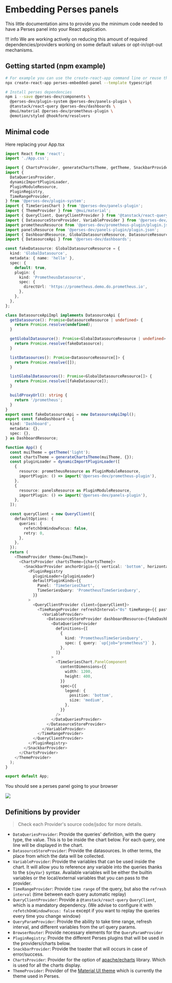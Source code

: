 # Embedding Perses panels

This little documentation aims to provide you the minimum code needed to have a Perses panel into your React
application.

!!! info
    We are working actively on reducing this amount of required dependencies/providers working on some default values or opt-in/opt-out mechanisms.

## Getting started (npm example)

```bash
# For example you can use the create-react-app command line or reuse the code of your app
npx create-react-app perses-embedded-panel --template typescript

# Install perses dependencies
npm i --save @perses-dev/components \
  @perses-dev/plugin-system @perses-dev/panels-plugin \
  @tanstack/react-query @perses-dev/dashboards \
  @mui/material @perses-dev/prometheus-plugin \
  @emotion/styled @hookform/resolvers
```

## Minimal code

Here replacing your App.tsx

```typescript
import React from 'react';
import './App.css';

import { ChartsProvider, generateChartsTheme, getTheme, SnackbarProvider } from '@perses-dev/components';
import {
  DataQueriesProvider,
  dynamicImportPluginLoader,
  PluginModuleResource,
  PluginRegistry,
  TimeRangeProvider,
} from '@perses-dev/plugin-system';
import { TimeSeriesChart } from '@perses-dev/panels-plugin';
import { ThemeProvider } from '@mui/material';
import { QueryClient, QueryClientProvider } from '@tanstack/react-query';
import { DatasourceStoreProvider, VariableProvider } from '@perses-dev/dashboards';
import prometheusResource from '@perses-dev/prometheus-plugin/plugin.json';
import panelsResource from '@perses-dev/panels-plugin/plugin.json';
import { DashboardResource, GlobalDatasourceResource, DatasourceResource } from '@perses-dev/core';
import { DatasourceApi } from '@perses-dev/dashboards';

const fakeDatasource: GlobalDatasourceResource = {
  kind: 'GlobalDatasource',
  metadata: { name: 'hello' },
  spec: {
    default: true,
    plugin: {
      kind: 'PrometheusDatasource',
      spec: {
        directUrl: 'https://prometheus.demo.do.prometheus.io',
      },
    },
  },
};

class DatasourceApiImpl implements DatasourceApi {
  getDatasource(): Promise<DatasourceResource | undefined> {
    return Promise.resolve(undefined);
  }

  getGlobalDatasource(): Promise<GlobalDatasourceResource | undefined> {
    return Promise.resolve(fakeDatasource);
  }

  listDatasources(): Promise<DatasourceResource[]> {
    return Promise.resolve([]);
  }

  listGlobalDatasources(): Promise<GlobalDatasourceResource[]> {
    return Promise.resolve([fakeDatasource]);
  }

  buildProxyUrl(): string {
    return '/prometheus';
  }
}
export const fakeDatasourceApi = new DatasourceApiImpl();
export const fakeDashboard = {
  kind: 'Dashboard',
  metadata: {},
  spec: {},
} as DashboardResource;

function App() {
  const muiTheme = getTheme('light');
  const chartsTheme = generateChartsTheme(muiTheme, {});
  const pluginLoader = dynamicImportPluginLoader([
    {
      resource: prometheusResource as PluginModuleResource,
      importPlugin: () => import('@perses-dev/prometheus-plugin'),
    },
    {
      resource: panelsResource as PluginModuleResource,
      importPlugin: () => import('@perses-dev/panels-plugin'),
    },
  ]);

  const queryClient = new QueryClient({
    defaultOptions: {
      queries: {
        refetchOnWindowFocus: false,
        retry: 0,
      },
    },
  });
  return (
    <ThemeProvider theme={muiTheme}>
      <ChartsProvider chartsTheme={chartsTheme}>
        <SnackbarProvider anchorOrigin={{ vertical: 'bottom', horizontal: 'right' }} variant="default" content="">
          <PluginRegistry
            pluginLoader={pluginLoader}
            defaultPluginKinds={{
              Panel: 'TimeSeriesChart',
              TimeSeriesQuery: 'PrometheusTimeSeriesQuery',
            }}
          >
            <QueryClientProvider client={queryClient}>
              <TimeRangeProvider refreshInterval="0s" timeRange={{ pastDuration: '30m' }}>
                <VariableProvider>
                  <DatasourceStoreProvider dashboardResource={fakeDashboard} datasourceApi={fakeDatasourceApi}>
                    <DataQueriesProvider
                      definitions={[
                        {
                          kind: 'PrometheusTimeSeriesQuery',
                          spec: { query: `up{job="prometheus"}` },
                        },
                      ]}
                    >
                      <TimeSeriesChart.PanelComponent
                        contentDimensions={{
                          width: 1200,
                          height: 400,
                        }}
                        spec={{
                          legend: {
                            position: 'bottom',
                            size: 'medium',
                          },
                        }}
                      />
                    </DataQueriesProvider>
                  </DatasourceStoreProvider>
                </VariableProvider>
              </TimeRangeProvider>
            </QueryClientProvider>
          </PluginRegistry>
        </SnackbarProvider>
      </ChartsProvider>
    </ThemeProvider>
  );
}

export default App;
```

You should see a perses panel going to your browser

<img src="./images/embedded-panel-screenshot.png">

## Definitions by provider

> Check each Provider's source code/jsdoc for more details.

- `DataQueriesProvider`: Provide the queries' definition, with the query type, the value. This is to be inside the
  chart below. For each query, one line will be displayed in the chart.
- `DatasourceStoreProvider`: Provide the datasources. In other terms, the place from which the data will be collected.
- `VariableProvider`: Provide the variables that can be used inside the chart.
  It will allow you to reference any variable into the queries thanks to the `${myVar}` syntax.
  Available variables will be either the builtin variables or the local/external variables that you can pass to the provider.
- `TimeRangeProvider`: Provide `time range` of the query, but also the `refresh interval` (time between each query
  automatic replay)
- `QueryClientProvider`: Provide a `@tanstack/react-query` `QueryClient`, which is a mandatory dependency.
  (We advise to configure it with `refetchOnWindowFocus: false` except if you want to replay the queries every time
  you change window)
- `QueryParamProvider`: Provide the ability to take time range, refresh interval, and different variables from the
  url query params.
- `BrowserRouter`: Provide necessary elements for the `QueryParamProvider`
- `PluginRegistry`: Provide the different Perses plugins that will be used in the providers/charts below.
- `SnackbarProvider`: Provide the toaster that will occurs in case of error/success.
- `ChartsProvider`: Provider for the option of [apache/echarts](https://echarts.apache.org/en/option.html) library.
  Which is used for all the charts display.
- `ThemeProvider`: Provider of the [Material UI theme](https://mui.com/material-ui/customization/theming/) which is
  currently the theme used in Perses.
